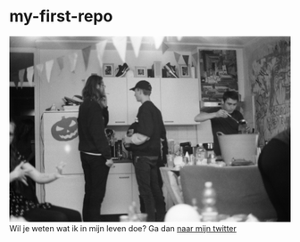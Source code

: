 # my-first-repo
![fotofeest](000067680003.jpg)
Wil je weten wat ik in mijn leven doe? Ga dan [naar mijn twitter](https://twitter.com/lievlaai)
